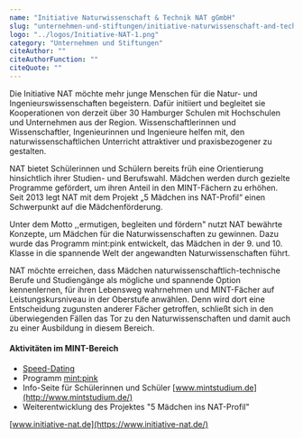 ```yaml
---
name: "Initiative Naturwissenschaft & Technik NAT gGmbH"
slug: "unternehmen-und-stiftungen/initiative-naturwissenschaft-and-technik-nat-g-gmb-h"
logo: "../logos/Initiative-NAT-1.png"
category: "Unternehmen und Stiftungen"
citeAuthor: ""
citeAuthorFunction: ""
citeQuote: ""
---
```


Die Initiative NAT möchte mehr junge Menschen für die Natur- und Ingenieurswissenschaften begeistern. Dafür initiiert und begleitet sie Kooperationen von derzeit über 30 Hamburger Schulen mit Hochschulen und Unternehmen aus der Region. Wissenschaftlerinnen und Wissenschaftler, Ingenieurinnen und Ingenieure helfen mit, den naturwissenschaftlichen Unterricht attraktiver und praxisbezogener zu gestalten.

NAT bietet Schülerinnen und Schülern bereits früh eine Orientierung hinsichtlich ihrer Studien- und Berufswahl. Mädchen werden durch gezielte Programme gefördert, um ihren Anteil in den MINT-Fächern zu erhöhen. Seit 2013 legt NAT mit dem Projekt „5 Mädchen ins NAT-Profil“ einen Schwerpunkt auf die Mädchenförderung.

Unter dem Motto ,,ermutigen, begleiten und fördern" nutzt NAT bewährte Konzepte, um Mädchen für die Naturwissenschaften zu gewinnen. Dazu wurde das Programm mint:pink entwickelt, das Mädchen in der 9. und 10. Klasse in die spannende Welt der angewandten Naturwissenschaften führt.

NAT möchte erreichen, dass Mädchen naturwissenschaftlich-technische Berufe und Studiengänge als mögliche und spannende Option kennenlernen, für ihren Lebensweg wahrnehmen und MINT-Fächer auf Leistungskursniveau in der Oberstufe anwählen. Denn wird dort eine Entscheidung zugunsten anderer Fächer getroffen, schließt sich in den überwiegenden Fällen das Tor zu den Naturwissenschaften und damit auch zu einer Ausbildung in diesem Bereich.

#### Aktivitäten im MINT-Bereich

- [Speed-Dating](http://www.mintstudium.de/speed-dating.html)
- Programm [mint:pink](https://www.mintpink.de/)
- Info-Seite für Schülerinnen und Schüler [www.mintstudium.de](http://www.mintstudium.de/)
- Weiterentwicklung des Projektes "5 Mädchen ins NAT-Profil"

[www.initiative-nat.de](https://www.initiative-nat.de/)
